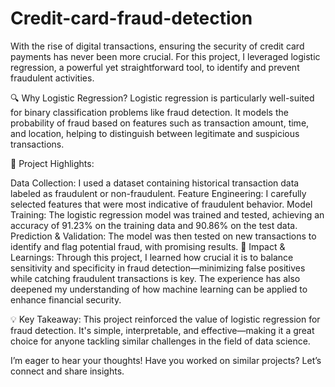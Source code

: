# Credit-card-fraud-detection
With the rise of digital transactions, ensuring the security of credit card payments has never been more crucial. For this project, I leveraged logistic regression, a powerful yet straightforward tool, to identify and prevent fraudulent activities.

🔍 Why Logistic Regression?
Logistic regression is particularly well-suited for binary classification problems like fraud detection. It models the probability of fraud based on features such as transaction amount, time, and location, helping to distinguish between legitimate and suspicious transactions.

🔧 Project Highlights:

Data Collection: I used a dataset containing historical transaction data labeled as fraudulent or non-fraudulent.
Feature Engineering: I carefully selected features that were most indicative of fraudulent behavior.
Model Training: The logistic regression model was trained and tested, achieving an accuracy of 91.23% on the training data and 90.86% on the test data.
Prediction & Validation: The model was then tested on new transactions to identify and flag potential fraud, with promising results.
🎯 Impact & Learnings:
Through this project, I learned how crucial it is to balance sensitivity and specificity in fraud detection—minimizing false positives while catching fraudulent transactions is key. The experience has also deepened my understanding of how machine learning can be applied to enhance financial security.

💡 Key Takeaway:
This project reinforced the value of logistic regression for fraud detection. It's simple, interpretable, and effective—making it a great choice for anyone tackling similar challenges in the field of data science.

I’m eager to hear your thoughts! Have you worked on similar projects? Let’s connect and share insights.
